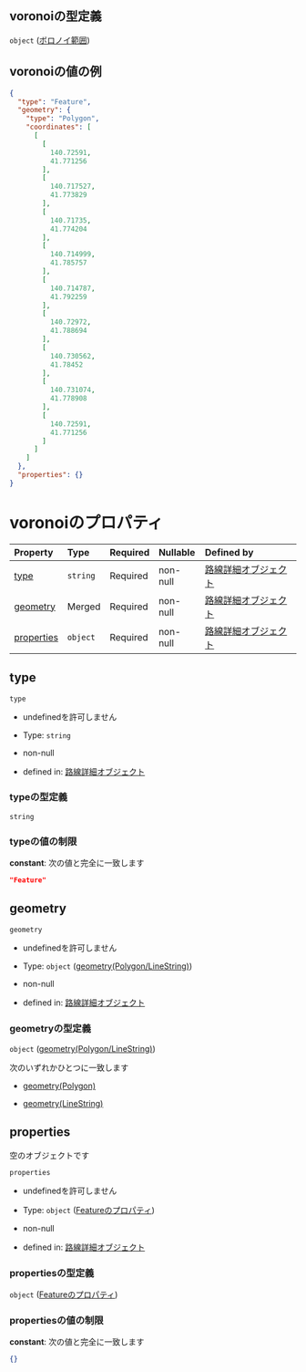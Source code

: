 ## voronoiの型定義

`object` ([ボロノイ範囲](line_detail-properties-登録駅リスト-駅オブジェクト路線登録-properties-ボロノイ範囲.md))

## voronoiの値の例

```json
{
  "type": "Feature",
  "geometry": {
    "type": "Polygon",
    "coordinates": [
      [
        [
          140.72591,
          41.771256
        ],
        [
          140.717527,
          41.773829
        ],
        [
          140.71735,
          41.774204
        ],
        [
          140.714999,
          41.785757
        ],
        [
          140.714787,
          41.792259
        ],
        [
          140.72972,
          41.788694
        ],
        [
          140.730562,
          41.78452
        ],
        [
          140.731074,
          41.778908
        ],
        [
          140.72591,
          41.771256
        ]
      ]
    ]
  },
  "properties": {}
}
```

# voronoiのプロパティ

| Property                  | Type     | Required | Nullable | Defined by                                                                                                                                                                                          |
| :------------------------ | :------- | :------- | :------- | :-------------------------------------------------------------------------------------------------------------------------------------------------------------------------------------------------- |
| [type](#type)             | `string` | Required | non-null | [路線詳細オブジェクト](line_detail-properties-登録駅リスト-駅オブジェクト路線登録-properties-ボロノイ範囲-properties-type.md "undefined#/properties/station_list/items/properties/voronoi/properties/type")                          |
| [geometry](#geometry)     | Merged   | Required | non-null | [路線詳細オブジェクト](line_detail-properties-登録駅リスト-駅オブジェクト路線登録-properties-ボロノイ範囲-properties-geometrypolygonlinestring.md "undefined#/properties/station_list/items/properties/voronoi/properties/geometry") |
| [properties](#properties) | `object` | Required | non-null | [路線詳細オブジェクト](line_detail-properties-登録駅リスト-駅オブジェクト路線登録-properties-ボロノイ範囲-properties-featureのプロパティ.md "undefined#/properties/station_list/items/properties/voronoi/properties/properties")           |

## type



`type`

*   undefinedを許可しません

*   Type: `string`

*   non-null

*   defined in: [路線詳細オブジェクト](line_detail-properties-登録駅リスト-駅オブジェクト路線登録-properties-ボロノイ範囲-properties-type.md "undefined#/properties/station_list/items/properties/voronoi/properties/type")

### typeの型定義

`string`

### typeの値の制限

**constant**: 次の値と完全に一致します

```json
"Feature"
```

## geometry



`geometry`

*   undefinedを許可しません

*   Type: `object` ([geometry(Polygon/LineString)](line_detail-properties-登録駅リスト-駅オブジェクト路線登録-properties-ボロノイ範囲-properties-geometrypolygonlinestring.md))

*   non-null

*   defined in: [路線詳細オブジェクト](line_detail-properties-登録駅リスト-駅オブジェクト路線登録-properties-ボロノイ範囲-properties-geometrypolygonlinestring.md "undefined#/properties/station_list/items/properties/voronoi/properties/geometry")

### geometryの型定義

`object` ([geometry(Polygon/LineString)](line_detail-properties-登録駅リスト-駅オブジェクト路線登録-properties-ボロノイ範囲-properties-geometrypolygonlinestring.md))

次のいずれかひとつに一致します

*   [geometry(Polygon)](line_detail-properties-登録駅リスト-駅オブジェクト路線登録-properties-ボロノイ範囲-properties-geometrypolygonlinestring-oneof-geometrypolygon.md "check type definition")

*   [geometry(LineString)](line_detail-properties-登録駅リスト-駅オブジェクト路線登録-properties-ボロノイ範囲-properties-geometrypolygonlinestring-oneof-geometrylinestring.md "check type definition")

## properties

空のオブジェクトです

`properties`

*   undefinedを許可しません

*   Type: `object` ([Featureのプロパティ](line_detail-properties-登録駅リスト-駅オブジェクト路線登録-properties-ボロノイ範囲-properties-featureのプロパティ.md))

*   non-null

*   defined in: [路線詳細オブジェクト](line_detail-properties-登録駅リスト-駅オブジェクト路線登録-properties-ボロノイ範囲-properties-featureのプロパティ.md "undefined#/properties/station_list/items/properties/voronoi/properties/properties")

### propertiesの型定義

`object` ([Featureのプロパティ](line_detail-properties-登録駅リスト-駅オブジェクト路線登録-properties-ボロノイ範囲-properties-featureのプロパティ.md))

### propertiesの値の制限

**constant**: 次の値と完全に一致します

```json
{}
```
